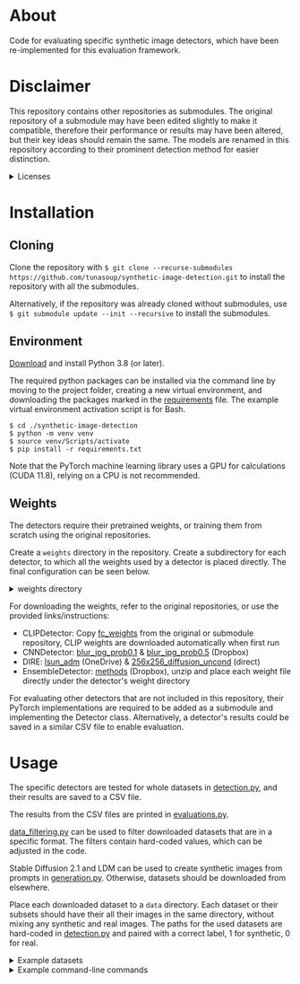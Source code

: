 # About
Code for evaluating specific synthetic image detectors, which have been re-implemented for this 
evaluation framework.

# Disclaimer
This repository contains other repositories as submodules.
The original repository of a submodule may have been edited slightly to make it compatible,
therefore their performance or results may have been altered, but their key ideas should remain the same.
The models are renamed in this repository according to their prominent detection method for easier distinction.

<details close>
<summary>Licenses</summary>

| Method                                                                                     | License                                                                                                                                                                            |
|:-------------------------------------------------------------------------------------------|:-----------------------------------------------------------------------------------------------------------------------------------------------------------------------------------|
| [CLIPDetector/UniversalFakeDetect](https://github.com/Yuheng-Li/UniversalFakeDetect)       | [Undefined](https://docs.github.com/en/repositories/managing-your-repositorys-settings-and-features/customizing-your-repository/licensing-a-repository#choosing-the-right-license) |
| [CNNDetector/CNNDetection](https://github.com/PeterWang512/CNNDetection)                   | Creative Commons Attribution-NonCommercial-ShareAlike 4.0 International Public License                                                                                             |
| [DIRE](https://github.com/ZhendongWang6/DIRE)                                              | [Undefined](https://docs.github.com/en/repositories/managing-your-repositorys-settings-and-features/customizing-your-repository/licensing-a-repository#choosing-the-right-license) |
| [EnsembleDetector/GAN-image-detection](https://github.com/polimi-ispl/GAN-image-detection) | GNU GENERAL PUBLIC LICENSE                                                                                                                                                         |

</details>

# Installation
## Cloning
Clone the repository with
``$ git clone --recurse-submodules https://github.com/tunasoup/synthetic-image-detection.git``
to install the repository with all the submodules.

Alternatively, if the repository was already cloned without submodules, use 
``$ git submodule update --init --recursive`` to install the submodules.

## Environment
[Download](https://www.python.org/downloads/) and install Python 3.8 (or later).

The required python packages can be installed via the command line by moving to the project
folder, creating a new virtual environment, and downloading the packages marked in the
[requirements](requirements.txt) file. The example virtual environment activation script is for Bash.
```
$ cd ./synthetic-image-detection
$ python -m venv venv
$ source venv/Scripts/activate
$ pip install -r requirements.txt
```
Note that the PyTorch machine learning library uses a GPU for calculations (CUDA 11.8),
relying on a CPU is not recommended.

## Weights
The detectors require their pretrained weights, or training them from scratch using the original repositories.

Create a ``weights`` directory in the repository. Create a subdirectory for each detector, to which
all the weights used by a detector is placed directly. The final configuration can be seen below.

<details close>
<summary>weights directory</summary>

```
weights
├── CLIPDetector
│   ├── fc_weights.pth
├── CNNDetector
│   ├── blur_jpg_prob0.1.pth
│   ├── blur_jpg_prob0.5.pth
├── DIRE
│   ├── 256x256_diffusion_uncond.pth
│   ├── lsun_adm.pth
├── EnsembleDetector
│   ├── method_A.pth
│   ├── method_B.pth
│   ├── method_C.pth
│   ├── method_D.pth
└── └── method_E.pth
```

</details>

For downloading the weights, refer to the original repositories, or use the provided links/instructions:
- CLIPDetector: Copy [fc_weights](https://github.com/Yuheng-Li/UniversalFakeDetect/blob/main/pretrained_weights/fc_weights.pth)
from the original or submodule repository, CLIP weights are downloaded automatically when first run
- CNNDetector: [blur_jpg_prob0.1](https://www.dropbox.com/s/h7tkpcgiwuftb6g/blur_jpg_prob0.1.pth) &
[blur_jpg_prob0.5](https://www.dropbox.com/s/2g2jagq2jn1fd0i/blur_jpg_prob0.5.pth) (Dropbox)
- DIRE: [lsun_adm](https://mailustceducn-my.sharepoint.com/personal/zhendongwang_mail_ustc_edu_cn/_layouts/15/onedrive.aspx?ga=1&id=%2Fpersonal%2Fzhendongwang%5Fmail%5Fustc%5Fedu%5Fcn%2FDocuments%2Fdatasets%2FDiffusionForensics%2Fcheckpoints%2Flsun%5Fadm%2Epth&parent=%2Fpersonal%2Fzhendongwang%5Fmail%5Fustc%5Fedu%5Fcn%2FDocuments%2Fdatasets%2FDiffusionForensics%2Fcheckpoints)
(OneDrive) & [256x256_diffusion_uncond](https://openaipublic.blob.core.windows.net/diffusion/jul-2021/256x256_diffusion_uncond.pt) (direct)
- EnsembleDetector: [methods](https://www.dropbox.com/s/n1boisish8m6aoj/weights.zip) (Dropbox), unzip and place each weight file
directly under the detector's weight directory

For evaluating other detectors that are not included in this repository, their PyTorch implementations are required to 
be added as a submodule and implementing the Detector class. Alternatively, a detector's results could be saved in a 
similar CSV file to enable evaluation.

# Usage
The specific detectors are tested for whole datasets in [detection.py](detection.py), 
and their results are saved to a CSV file.

The results from the CSV files are printed in [evaluations.py](evaluations.py).

[data_filtering.py](utils/data_filtering.py) can be used to filter downloaded datasets that are in a specific format.
The filters contain hard-coded values, which can be adjusted in the code.

Stable Diffusion 2.1 and LDM can be used to create synthetic images from prompts in [generation.py](generation.py).
Otherwise, datasets should be downloaded from elsewhere.

Place each downloaded dataset to a ``data`` directory. Each dataset or their subsets should have their
all their images in the same directory, without mixing any synthetic and real images. The paths for the used datasets
are hard-coded in [detection.py](detection.py) and paired with a correct label, 1 for synthetic, 0 for real.

<details close>
<summary>Example datasets</summary>

| Name & download location                                                                                                                                                         | Class | 
|:---------------------------------------------------------------------------------------------------------------------------------------------------------------------------------|:------|
| [COCO 2014 validation](https://cocodataset.org/#download)                                                                                                                        | Real  |
| [HDR/SDR](https://lesc.dinfo.unifi.it/materials/datasets_en.html)                                                                                                                | Real  |
| [Midjourney v5.1](https://www.kaggle.com/datasets/iraklip/modjourney-v51-cleaned-data) ([data_filtering.py](data_filtering.py) requires the CSV file for downloading the images) | Fake  | 
| [StyleGAN2](https://github.com/peterwang512/CNNDetection) (CNNDetection)                                                                                                         | Fake  |
| [VQGAN](https://github.com/CompVis/taming-transformers) (Taming Transformers)                                                                                                    | Fake  |
| [GANs and DMs](https://github.com/grip-unina/DMimageDetection) (DMimageDetection)                                                                                                | Fake  |

</details>


<details close>
<summary>Example command-line commands</summary>

```
Detection using hard-coded configurations:
$ python detection.py -d CNNDetector_p0.1_crop -ds StableDiffusion2 -bs 50 --verbose

Detection using custom configurations:
$ python detection.py -d CNNDetector_p0.1_heavy_compression -dc cnndetector -dw weights/cnndetector/blur_jpg_prob0.1.pth -dsd data/StableDiffusion2/text -dsl 1 -bs 50 -c 40 -cs "None" -rs "(500, 500)" -v -o csvs/myresults.csv

Evaluating the results on multiple resize-augmented datasets of multiple detectors with balanced thresholds
$ python evaluation.py acc -i csvs -cf bilinear -d CLIPDetector_crop CNNDetector_p0.1 -bp csvs/SDR.csv csvs/StableDiffusion2.csv 

Plotting the Area Under the ROC Curve and average precision:
$ python evaluation.py aucap -i csvs/SDR.csv csvs/StableDiffusion2.csv -d CLIPDetector_crop

Generating images with Stable Diffusion 2 from a text prompt:
$ python generation.py -i "Hello, World!" -g StableDiffusion2 -n 2
```

</details>
